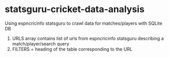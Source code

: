 # statsguru-cricket-data-analysis
Using espncricinfo statsguru to crawl data for matches/players with SQLite DB

1. URLS array contains list of urls from espncricinfo statsguru describing a match/player/search query
2. FILTERS = heading of the table corresponding to the URL
